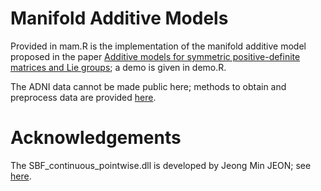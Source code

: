 # Manifold Additive Models

Provided in mam.R is the implementation of the manifold additive model proposed in the paper [Additive models for symmetric positive-definite matrices and Lie groups](https://arxiv.org/abs/2009.08789); a demo is given in demo.R.

The ADNI data cannot be made public here; methods to obtain and preprocess data are provided [here](https://github.com/linulysses/iRFDA-sparse).

# Acknowledgements

The SBF_continuous_pointwise.dll is developed by Jeong Min JEON; see [here](https://github.com/jeong-min-jeon/Add-Reg-Hilbert-Res).
